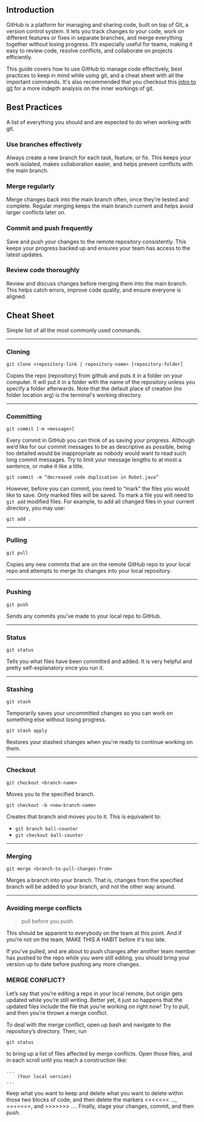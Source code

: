 ## Introduction
GitHub is a platform for managing and sharing code, built on top of Git, a version control system. It lets you track changes to your code, work on different features or fixes in separate branches, and merge everything together without losing progress. It’s especially useful for teams, making it easy to review code, resolve conflicts, and collaborate on projects efficiently. 

This guide covers how to use GitHub to manage code effectively, best practices to keep in mind while using git, and a cheat sheet with all the important commands. It's also recommended that you checkout this [intro to git](https://developer.ibm.com/tutorials/d-learn-workings-git/) for a more indepth analysis on the inner workings of git. 

## Best Practices
A list of everything you should and are expected to do when working with git. 

### Use branches effectively
Always create a new branch for each task, feature, or fix. This keeps your work isolated, makes collaboration easier, and helps prevent conflicts with the main branch.

### Merge regularly
Merge changes back into the main branch often, once they’re tested and complete. Regular merging keeps the main branch current and helps avoid larger conflicts later on.

### Commit and push frequently
Save and push your changes to the remote repository consistently. This keeps your progress backed up and ensures your team has access to the latest updates.

### Review code thoroughly
Review and discuss changes before merging them into the main branch. This helps catch errors, improve code quality, and ensure everyone is aligned.

## Cheat Sheet

Simple list of all the most commonly used commands.

---

### Cloning
`git clone <repository-link | repository-name> [repository-folder]`

Copies the repo (repository) from github and puts it in a folder on your computer. It will put it in a folder with the name of the repository unless you specify a folder afterwards. Note that the default place of creation (no folder location arg) is the terminal's working directory.

---

### Committing
`git commit [-m <message>]`

Every commit in GitHub you can think of as saving your progress. Although we’d like for our commit messages to be as descriptive as possible, being too detailed would be inappropriate as nobody would want to read such long commit messages. Try to limit your message lengths to at most a sentence, or make it like a title.

`git commit -m “decreased code duplication in Robot.java”`

However, before you can commit, you need to “mark” the files you would like to save. Only marked files will be saved. To mark a file you will need to `git add` modified files. For example, to add all changed files in your current directory, you may use:

`git add .`

---

### Pulling
`git pull`

Copies any new commits that are on the remote GitHub repo to your local repo and attempts to merge its changes into your local repository.

---

### Pushing
`git push`

Sends any commits you’ve made to your local repo to GitHub.

---

### Status
`git status`

Tells you what files have been committed and added. It is very helpful and pretty self-explanatory once you run it.

---

### Stashing  
`git stash`  

Temporarily saves your uncommitted changes so you can work on something else without losing progress.  
 
`git stash apply`  

Restores your stashed changes when you're ready to continue working on them.

---

### Checkout
`git checkout <branch-name>`

Moves you to the specified branch.

`git checkout -b <new-branch-name>`

Creates that branch and moves you to it. This is equivalent to:

- `git branch ball-counter`
- `git checkout ball-counter`

---

### Merging
`git merge <branch-to-pull-changes-from>`

Merges a branch into your branch. That is, changes from the specified branch will be added to your branch, and not the other way around.

---

### Avoiding merge conflicts
> pull before you push

This should be apparent to everybody on the team at this point. And if you're not on the team, MAKE THIS A HABIT before it's too late.

If you’ve pulled, and are about to push changes after another team member has pushed to the repo while you were still editing, you should bring your version up to date before pushing any more changes.

### MERGE CONFLICT?
Let’s say that you’re editing a repo in your local remote, but origin gets updated while you’re still writing. Better yet, it just so happens that the updated files include the file that you’re working on right now! Try to pull, and then you’re thrown a merge conflict.

To deal with the merge conflict, open up bash and navigate to the repository’s directory. Then, run

`git status`


to bring up a list of files affected by merge conflicts. Open those files, and in each scroll until you reach a construction like:

```
...
	(Your local version)
...
```

Keep what you want to keep and delete what you want to delete within those two blocks of code, and then delete the markers <<<<<<< …, =======, and >>>>>>> …. Finally, stage your changes, commit, and then push.
